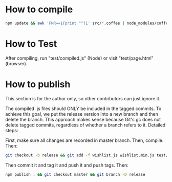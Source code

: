 # How to compile

```bash
npm update && awk 'FNR==1{print ""}1' src/*.coffee | node_modules/coffee-script/bin/coffee -cs > wishlist.js && node_modules/uglify-js/bin/uglifyjs wishlist.js -o wishlist.min.js -m --screw-ie8 --comments && awk 'FNR==1{print ""}1' test/*.coffee | node_modules/coffee-script/bin/coffee -cs > test/compiled.js
```

# How to Test

After compiling, run "test/compiled.js" (Node) or visit "test/page.html" (browser).

# How to publish

This section is for the author only, so other contributors can just ignore it.

The compiled .js files should ONLY be included in the tagged commits. To achieve this goal, we put the release version into a new branch and then delete the branch. This approach makes sense because Git's gc does not delete tagged commits, regardless of whether a branch refers to it. Detailed steps:

First, make sure all changes are recorded in master branch. Then, compile. Then:

```bash
git checkout -b release && git add -f wishlist.js wishlist.min.js test/compiled.js
```

Then commit it and tag it and push it and push tags. Then:

```bash
npm publish . && git checkout master && git branch -D release
```
